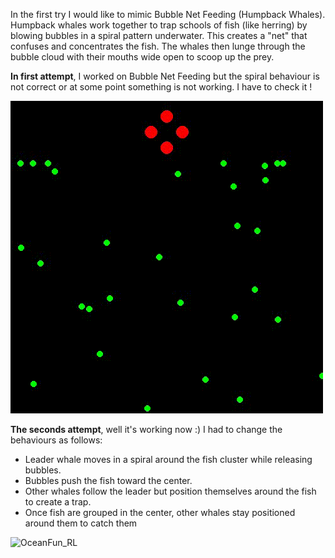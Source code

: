 In the first try I would like to mimic Bubble Net Feeding (Humpback Whales).
Humpback whales work together to trap schools of fish (like herring) by blowing bubbles in a spiral pattern underwater.
This creates a "net" that confuses and concentrates the fish.
The whales then lunge through the bubble cloud with their mouths wide open to scoop up the prey.

**In first attempt**, I worked on Bubble Net Feeding but the spiral behaviour is not correct or at some point something is not working. I have to check it !

![OceanFun_RL](bubble_net_simulation1.gif)

**The seconds attempt**, well it's working now :) 
I had to change the behaviours as follows:
  - Leader whale moves in a spiral around the fish cluster while releasing bubbles.
  - Bubbles push the fish toward the center.
  - Other whales follow the leader but position themselves around the fish to create a trap.
  - Once fish are grouped in the center, other whales stay positioned around them to catch them 

![OceanFun_RL](bubble_net_simulation2.gif)
